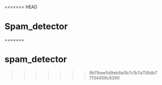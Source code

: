 <<<<<<< HEAD
# Spam_detector
=======
# spam_detector
>>>>>>> 8b11bee5d9eb8a0b7c1b7a758db77f34459c8390
